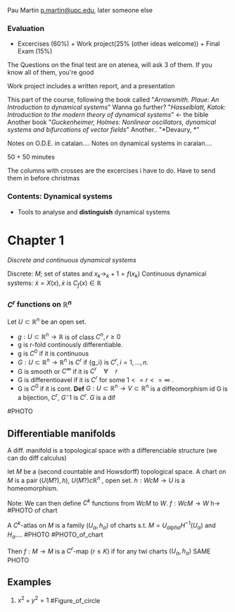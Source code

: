 Pau Martin p.martin@upc.edu, later someone else

### Evaluation
* Excercises (60%) + Work project(25% (other ideas welcome)) + Final Exam (15%)

The Questions on the final test are on atenea, will ask 3 of them. If you know all of them, you're good

Work project includes a written report, and a presentation

This part of the course, following the book called "*Arrowsmith. Plaue: An Introduction to dynamical systems*"
Wanna go further? "*Hasselblatt, Katok: Introduction to the modern theory of dynamical systems*" $\leftarrow$ the bible
Another book "*Guckenheimer, Holmes: Nonlinear oscillators, dynamical systems and bifurcations of vector fields*"
Another.. "*Devaury, *"

Notes on O.D.E. in catalan....
Notes on dynamical systems in caralan....

50 + 50 minutes

The columns with crosses are the excercises i have to do. Have to send them in before christmas

### Contents: Dynamical systems
* Tools to analyse and **distinguish** dynamical systems


# Chapter 1
*Discrete and continuous dynamical systems*

Discrete: $M$; set of states and $x_k\rightarrow_k+1=f(x_k)$ 
Continuous dynamical systems: $\dot{x}=X(x), \dot{x} \text{ is } C_f(x)\in \mathbb{R}$ 

### $C^r$ functions on $\mathbb{R}^n$
Let $U \subset \mathbb{R}^n$ be an open set. 
* $g:U \subset \mathbb{R}^n\rightarrow\mathbb{R}$ is of class $C^{n},r\geq0$
* g is r-fold continously differentiable.
* g is $C^{0}$ if it is continuous
* $G:U\subset \mathbb{R}^{n}\rightarrow \mathbb{R}^{n}$ is $C^r$ if {g_i} is $C^{r}, i=1, ..., n.$
* G is smooth or $C^\infty$ if it is $C^{r}\quad\forall\quad r$
* G is differentioavel if it is $C^{r}$ for some $1<=r<=\infty$ .
* G is $C^{0}$ if it is cont.
**Def** $G:U\subset \mathbb{R}^{n}\rightarrow V\subset \mathbb{R}^{n}$ is a diffeomorphism id G is a bijection, $C^r$, $G^-1$ is $C^r$. $G$ is a dif

#PHOTO


## Differentiable manifolds
A diff. manifold is a topological space with a differenciable structure (we can do diff calculus)

let $M$ be a (second countable and Howsdorff) topological space. A chart on $M$ is a pair $(U(M?),h)$, $U(M?)c \mathbb{R}^{n}$ , open set. $h: WcM\rightarrow U$ is a homeomorphism.

Note: We can then define $C^k$ functions from $WcM$ to $W$.
$f:WcM\rightarrow W$         h$\rightarrow$  
#PHOTO of chart

A $C^k$-atlas on $M$ is a family $(U_{\alpha},h_{\alpha })$ of charts s.t. $M=U_{alpha}H^{-1}(U_{\alpha })$ and $H_\alpha....$ #PHOTO 
#PHOTO_of_chart


Then $f:M\rightarrow M$ is a $C^r$-map $(r\leq K)$ if for any twi charts $(U_{\alpha},h_{\alpha })$ SAME PHOTO


## Examples 
1. $x^{2}+y^{2}=1$ 
#Figure_of_circle
